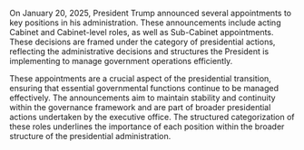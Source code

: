 On January 20, 2025, President Trump announced several appointments to key positions in his administration. These announcements include acting Cabinet and Cabinet-level roles, as well as Sub-Cabinet appointments. These decisions are framed under the category of presidential actions, reflecting the administrative decisions and structures the President is implementing to manage government operations efficiently. 

These appointments are a crucial aspect of the presidential transition, ensuring that essential governmental functions continue to be managed effectively. The announcements aim to maintain stability and continuity within the governance framework and are part of broader presidential actions undertaken by the executive office. The structured categorization of these roles underlines the importance of each position within the broader structure of the presidential administration.